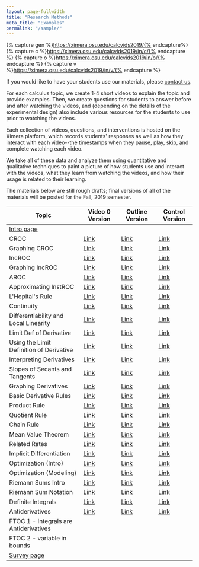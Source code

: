 ```yaml
---
layout: page-fullwidth
title: "Research Methods"
meta_title: "Examples"
permalink: "/sample/"
---
```


{% capture gen %}https://ximera.osu.edu/calcvids2019/{% endcapture%}
{% capture c %}https://ximera.osu.edu/calcvids2019/in/c/{% endcapture %}
{% capture o %}https://ximera.osu.edu/calcvids2019/in/o/{% endcapture %}
{% capture v %}https://ximera.osu.edu/calcvids2019/in/v/{% endcapture %}

If you would like to have your students use our materials, please <a href="mailto:info@calcvids.org">contact us</a>.

For each calculus topic, we create 1-4 short videos to explain the topic and provide examples. Then, we create questions for students to answer before and after watching the videos, and (depending on the details of the experimental design) also include various resources for the students to use prior to watching the videos.

Each collection of videos, questions, and interventions is hosted on the Ximera platform, which records students' responses as well as how they interact with each video--the timestamps when they pause, play, skip, and complete watching each video.

We take all of these data and analyze them using quantitative and qualitative techniques to paint a picture of how students use and interact with the videos, what they learn from watching the videos, and how their usage is related to their learning.

The materials below are still rough drafts; final versions of all of the materials will be posted for the Fall, 2019 semester.

| Topic                                    | Video 0 Version              | Outline Version              | Control Version              |
| ---------------------------------------- | ---------------------------- | ---------------------------- | ---------------------------- |
| [Intro page]({{gen}}intro/intro)         |                              |                              |                              |
| CROC                                     | [Link]({{v}}croc)            | [Link]({{o}}croc)            | [Link]({{c}}croc)            |
| Graphing CROC                            | [Link]({{v}}graphingcroc)    | [Link]({{o}}graphingcroc)    | [Link]({{c}}graphingcroc)    |
| IncROC                                   | [Link]({{v}}incroc)          | [Link]({{o}}incroc)          | [Link]({{c}}incroc)          |
| Graphing IncROC                          | [Link]({{v}}graphingincroc)  | [Link]({{o}}graphingincroc)  | [Link]({{c}}graphingincroc)  |
| AROC                                     | [Link]({{v}}aroc)            | [Link]({{o}}aroc)            | [Link]({{c}}aroc)            |
| Approximating InstROC                    | [Link]({{v}}approxiroc)      | [Link]({{o}}approxiroc)      | [Link]({{c}}approxiroc)      |
| L'Hopital's Rule                         | [Link]({{v}}lhopital)        | [Link]({{o}}lhopital)        | [Link]({{c}}lhopital)        |
| Continuity                               | [Link]({{v}}continuity)      | [Link]({{o}}continuity)      | [Link]({{c}}continuity)      |
| Differentiability and Local Linearity    | [Link]({{v}}locallin)        | [Link]({{o}}locallin)        | [Link]({{c}}locallin)        |
| Limit Def of Derivative                  | [Link]({{v}}limitdef)        | [Link]({{o}}limitdef)        | [Link]({{c}}limitdef)        |
| Using the Limit Definition of Derivative | [Link]({{v}}usinglimit)      | [Link]({{o}}usinglimit)      | [Link]({{c}}usinglimit)      |
| Interpreting Derivatives                 | [Link]({{v}}interpretderiv)  | [Link]({{o}}interpretderiv)  | [Link]({{c}}interpretderiv)  |
| Slopes of Secants and Tangents           | [Link]({{v}}secanttangent)   | [Link]({{o}}secanttangent)   | [Link]({{c}}secanttangent)   |
| Graphing Derivatives                     | [Link]({{v}}graphingderiv)   | [Link]({{o}}graphingderiv)   | [Link]({{c}}graphingderiv)   |
| Basic Derivative Rules                   | [Link]({{v}}basicderivrules) | [Link]({{o}}basicderivrules) | [Link]({{c}}basicderivrules) |
| Product Rule                             | [Link]({{v}}product)         | [Link]({{o}}product)         | [Link]({{c}}product)         |
| Quotient Rule                            | [Link]({{v}}quotient)        | [Link]({{o}}quotient)        | [Link]({{c}}quotient)        |
| Chain Rule                               | [Link]({{v}}chain)           | [Link]({{o}}chain)           | [Link]({{c}}chain)           |
| Mean Value Theorem                       | [Link]({{v}}mvt)             | [Link]({{o}}mvt)             | [Link]({{c}}mvt)             |
| Related Rates                            | [Link]({{v}}relrates)        | [Link]({{o}}relrates)        | [Link]({{c}}relrates)        |
| Implicit Differentiation                 | [Link]({{v}}implicit)        | [Link]({{o}}implicit)        | [Link]({{c}}implicit)        |
| Optimization (Intro)                     | [Link]({{v}}optintro)        | [Link]({{o}}optintro)        | [Link]({{c}}optintro)        |
| Optimization (Modeling)                  | [Link]({{v}}optmodel)        | [Link]({{o}}optmodel)        | [Link]({{c}}optmodel)        |
| Riemann Sums Intro                       | [Link]({{v}}rsintro)         | [Link]({{o}}rsintro)         | [Link]({{c}}rsintro)         |
| Riemann Sum Notation                     | [Link]({{v}}rsnotation)      | [Link]({{o}}rsnotation)      | [Link]({{c}}rsnotation)      |
| Definite Integrals                       | [Link]({{v}}defint)          | [Link]({{o}}defint)          | [Link]({{c}}defint)          |
| Antiderivatives                          | [Link]({{v}}antideriv)       | [Link]({{o}}antideriv)       | [Link]({{c}}antideriv)       |
| FTOC 1 - Integrals are Antiderivatives   |                              |                              |                              |
| FTOC 2 - variable in bounds              |                              |                              |                              |
| [Survey page]({{gen}}survey/survey)      |                              |                              |                              |


<!--| Euler's Method                           | [Link]({{gen}}euler/euler)   |                              |                              |-->


<!--* [Constant Rate of Change](https://ximera.osu.edu/calcvids/sample/croc)-->
<!--* [Approximating Instantaneous Rates of Change](https://ximera.osu.edu/calcvids/sample/arociroc)-->
<!--* [Graphing Derivatives](https://ximera.osu.edu/calcvids/sample/graphderiv)-->
<!--* [Basic Derivative Rules](https://ximera.osu.edu/calcvids/sample/derivrules)-->
<!--* The Chain Rule (Under revision)-->
<!--* [Optimization](https://ximera.osu.edu/calcvids/sample/opt)-->
<!--* [Integrals from Riemann Sums](https://ximera.osu.edu/calcvids/sample/rs)-->
<!--* [Antiderivatives](https://ximera.osu.edu/calcvids/sample/antideriv)-->




<!--* [5: The Chain Rule](5)-->
<!--* [8: Antiderivatives](8)-->
